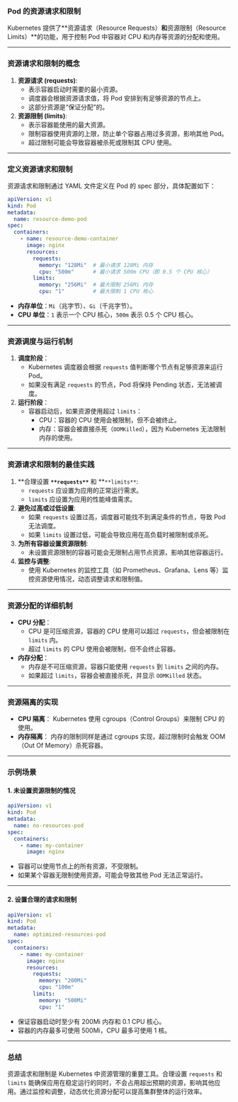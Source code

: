 ### **Pod 的资源请求和限制**
Kubernetes 提供了**资源请求（Resource Requests）**和**资源限制（Resource Limits）**的功能，用于控制 Pod 中容器对 CPU 和内存等资源的分配和使用。

---

### **资源请求和限制的概念**
1. **资源请求 (requests)**:
    - 表示容器启动时需要的最小资源。
    - 调度器会根据资源请求值，将 Pod 安排到有足够资源的节点上。
    - 这部分资源是“保证分配”的。
2. **资源限制 (limits)**:
    - 表示容器能使用的最大资源。
    - 限制容器使用资源的上限，防止单个容器占用过多资源，影响其他 Pod。
    - 超过限制可能会导致容器被杀死或限制其 CPU 使用。

---

### **定义资源请求和限制**
资源请求和限制通过 YAML 文件定义在 Pod 的 spec 部分，具体配置如下：

```yaml
apiVersion: v1
kind: Pod
metadata:
  name: resource-demo-pod
spec:
  containers:
    - name: resource-demo-container
      image: nginx
      resources:
        requests:
          memory: "128Mi"  # 最小请求 128Mi 内存
          cpu: "500m"      # 最小请求 500m CPU（即 0.5 个 CPU 核心）
        limits:
          memory: "256Mi"  # 最大限制 256Mi 内存
          cpu: "1"         # 最大限制 1 CPU 核心
```

+ **内存单位**：`Mi`（兆字节）、`Gi`（千兆字节）。
+ **CPU 单位**：`1` 表示一个 CPU 核心，`500m` 表示 0.5 个 CPU 核心。

---

### **资源调度与运行机制**
1. **调度阶段**：
    - Kubernetes 调度器会根据 `requests` 值判断哪个节点有足够资源来运行 Pod。
    - 如果没有满足 `requests` 的节点，Pod 将保持 Pending 状态，无法被调度。
2. **运行阶段**：
    - 容器启动后，如果资源使用超过 `limits`： 
        * CPU：容器的 CPU 使用会被限制，但不会被终止。
        * 内存：容器会被直接杀死（`OOMKilled`），因为 Kubernetes 无法限制内存的使用。

---

### **资源请求和限制的最佳实践**
1. **合理设置 **`**requests**`** 和 **`**limits**`:
    - `requests` 应设置为应用的正常运行需求。
    - `limits` 应设置为应用的性能峰值需求。
2. **避免过高或过低设置**:
    - 如果 `requests` 设置过高，调度器可能找不到满足条件的节点，导致 Pod 无法调度。
    - 如果 `limits` 设置过低，可能会导致应用在高负载时被限制或杀死。
3. **为所有容器设置资源限制**:
    - 未设置资源限制的容器可能会无限制占用节点资源，影响其他容器运行。
4. **监控与调整**:
    - 使用 Kubernetes 的监控工具（如 Prometheus、Grafana、Lens 等）监控资源使用情况，动态调整请求和限制值。

---

### **资源分配的详细机制**
+ **CPU 分配**：
    - CPU 是可压缩资源，容器的 CPU 使用可以超过 `requests`，但会被限制在 `limits` 内。
    - 超过 `limits` 的 CPU 使用会被限制，但不会终止容器。
+ **内存分配**：
    - 内存是不可压缩资源，容器只能使用 `requests` 到 `limits` 之间的内存。
    - 如果超过 `limits`，容器会被直接杀死，并显示 `OOMKilled` 状态。

---

### **资源隔离的实现**
+ **CPU 隔离**： Kubernetes 使用 cgroups（Control Groups）来限制 CPU 的使用。
+ **内存隔离**： 内存的限制同样是通过 cgroups 实现，超过限制时会触发 OOM（Out Of Memory）杀死容器。

---

### **示例场景**
#### **1. 未设置资源限制的情况**
```yaml
apiVersion: v1
kind: Pod
metadata:
  name: no-resources-pod
spec:
  containers:
    - name: my-container
      image: nginx
```

+ 容器可以使用节点上的所有资源，不受限制。
+ 如果某个容器无限制使用资源，可能会导致其他 Pod 无法正常运行。

---

#### **2. 设置合理的请求和限制**
```yaml
apiVersion: v1
kind: Pod
metadata:
  name: optimized-resources-pod
spec:
  containers:
    - name: my-container
      image: nginx
      resources:
        requests:
          memory: "200Mi"
          cpu: "100m"
        limits:
          memory: "500Mi"
          cpu: "1"
```

+ 保证容器启动时至少有 200Mi 内存和 0.1 CPU 核心。
+ 容器的内存最多可使用 500Mi，CPU 最多可使用 1 核。

---

### **总结**
资源请求和限制是 Kubernetes 中资源管理的重要工具。合理设置 `requests` 和 `limits` 能确保应用在稳定运行的同时，不会占用超出预期的资源，影响其他应用。通过监控和调整，动态优化资源分配可以提高集群整体的运行效率。

